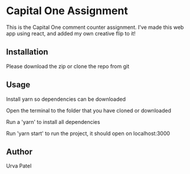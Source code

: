﻿# Capital One Assignment

This is the Capital One comment counter assignment. I've made this web app using react, and added my own creative flip to it!

## Installation

Please download the zip or clone the repo from git

## Usage

Install yarn so dependencies can be downloaded

Open the terminal to the folder that you have cloned or downloaded

Run a 'yarn' to install all dependencies

Run 'yarn start' to run the project, it should open on localhost:3000

## Author
Urva Patel